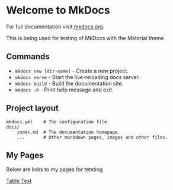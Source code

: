# Welcome to MkDocs

For full documentation visit [mkdocs.org](https://www.mkdocs.org).

This is being used for testing of MkDocs with the Material theme

## Commands

* `mkdocs new [dir-name]` - Create a new project.
* `mkdocs serve` - Start the live-reloading docs server.
* `mkdocs build` - Build the documentation site.
* `mkdocs -h` - Print help message and exit.

## Project layout

    mkdocs.yml    # The configuration file.
    docs/
        index.md  # The documentation homepage.
        ...       # Other markdown pages, images and other files.


## My Pages

Below are links to my pages for tetsting

[Table Test](table-tset.md)